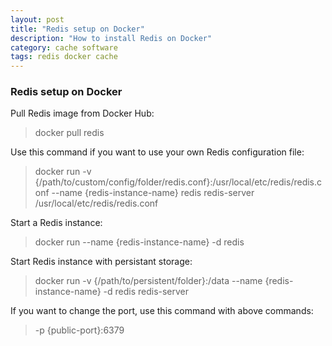 ```yaml
---
layout: post
title: "Redis setup on Docker"
description: "How to install Redis on Docker"
category: cache software
tags: redis docker cache
---
```


### Redis setup on Docker

Pull Redis image from Docker Hub:

> docker pull redis

Use this command if you want to use your own Redis configuration file:

> docker run -v {/path/to/custom/config/folder/redis.conf}:/usr/local/etc/redis/redis.conf --name {redis-instance-name} redis redis-server /usr/local/etc/redis/redis.conf


Start a Redis instance:

> docker run --name {redis-instance-name} -d redis


Start Redis instance with persistant storage:

> docker run -v {/path/to/persistent/folder}:/data --name {redis-instance-name} -d redis redis-server


If you want to change the port, use this command with above commands:

> -p {public-port}:6379